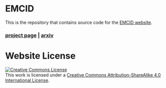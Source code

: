 # EMCID 

This is the repository that contains source code for the [EMCID website](https://SilentView.github.io/EMCID).
### [project page](https://SilentView.github.io/EMCID) | [arxiv](https://arxiv.org/abs/)

# Website License
<a rel="license" href="http://creativecommons.org/licenses/by-sa/4.0/"><img alt="Creative Commons License" style="border-width:0" src="https://i.creativecommons.org/l/by-sa/4.0/88x31.png" /></a><br />This work is licensed under a <a rel="license" href="http://creativecommons.org/licenses/by-sa/4.0/">Creative Commons Attribution-ShareAlike 4.0 International License</a>.
